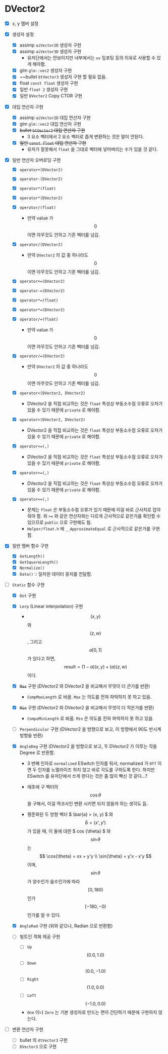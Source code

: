 # DVector2

* [x] x, y 멤버 설정

* [x] 생성자 설정

  * [x] assimp `aiVector2D` 생성자 구현
  * [x] assimp `aiVector3D` 생성자 구현
    * 유저단에서는 안보이지만 내부에서는 `uv` 임포팅 등의 이유로 사용할 수 있게 해야함.
  * [x] glm `glm::vec2` 생성자 구현
  * [x] ~~bullet `btVector3` 생성자 구현 할 필요 없음.
  * [x] float `const float` 생성자 구현
  * [x] 일반 `float 2` 생성자 구현
  * [x] 일반 `DVector2` Copy CTOR 구현

* [x] 대입 연산자 구현

  * [x] assimp `aiVector2D` 대입 연산자 구현
  * [x] glm `glm::vec2` 대입 연산자 구현
  * [x] ~~bullet `btVector3` 대입 연산자 구현~~ 
    * 3 요소 벡터에서 2 요소 벡터로 좁게 변환하는 것은 말이 안된다.
  * [x] ~~일반 `const float` 대입 연산자 구현~~
    * 유저가 잘못해서 `float` 을 그대로 벡터에 넣어버리는 수가 있을 것 같다.

* [x] 일반 연산자 오버로딩 구현

  * [x] `operator+(DVector2)`
  * [x] `operator-(DVector2)`

  * [x] `operator*(float)`
  * [x] `operator*(DVector2)`
  * [x] `operator/(float)`
    * 만약 value 가 $$0$$ 이면 아무것도 안하고 기존 벡터를 넘김.
  * [x] `operator/(DVector2)`
    * 만약 `DVector2` 의 값 중 하나라도 $$ 0 $$ 이면 아무것도 안하고 기존 벡터를 넘김.
  * [x] `operator+=(DVector2)`
  * [x] `operator-=(DVector2)`
  * [x] `operator*=(float)`
  * [x] `operator*=(DVector2)`
  * [x] `operator/=(float)`
    * 만약 value 가 $$0$$ 이면 아무것도 안하고 기존 벡터를 넘김.
  * [x] `operator/=(DVector2)`
    * 만약 `DVector2` 의 값 중 하나라도 $$ 0 $$ 이면 아무것도 안하고 기존 벡터를 넘김.
  * [x] `operator<(DVector2, DVector2)`
    * DVector2 을 직접 비교하는 것은 `float` 특성상 부동소수점 오류로 오차가 있을 수 있기 때문에 `private` 로 해야함.
  * [x] `operator>(DVector2, DVector2)`
    * DVector2 을 직접 비교하는 것은 `float` 특성상 부동소수점 오류로 오차가 있을 수 있기 때문에 `private` 로 해야함.
  * [x] `operator<=(,)`
    * DVector2 을 직접 비교하는 것은 `float` 특성상 부동소수점 오류로 오차가 있을 수 있기 때문에 `private` 로 해야함.
  * [x] `operator>=(,)`
    * DVector2 을 직접 비교하는 것은 `float` 특성상 부동소수점 오류로 오차가 있을 수 있기 때문에 `private` 로 해야함.
  * [x] `operator==(,)`
    * 문제는 `float` 은 부동소수점 오류가 있기 때문에 이걸 바로 근사치로 잡아줘야 함. 위 `>=` 와 같은 연산자와는 다르게 근사적으로 같은가를 확인할 수 있으므로 `public` 으로 구현해도 됨.
    * `Helper/float.h` 에 `__ApproximateEqual` 로 근사적으로 같은가를 구현함.

* [x] 일반 멤버 함수 구현

  * [x] `GetLength()`
  * [x] `GetSquareLength()`
  * [x] `Normalize()`
  * [x] `Data()` :: 일차원 데이터 뭉치를 전달함.

* [ ] `Static` 함수 구현

  * [x] `Dot` 구현

  * [x] `Lerp` (Linear interpolation) 구현

    * $$ (x, y) $$ 와 $$ (z, w) $$ , 그리고 $$ a [0, 1] $$ 가 있다고 하면,
  $$
  \text{result} = (1 - a) (x, y) + (a) (z, w) 
  $$
  이다.

  * [x] ~~`Max`~~ 구현 (DVector2 와 DVector2 을 비교해서 무엇이 더 큰가를 반환)

    * `CompMaxLength` 로 바꿈. `Max` 는 의도를 전혀 파악하지 못 하고 있음.

  * [x] ~~`Min`~~ 구현 (DVector2 와 DVector2 을 비교해서 무엇이 더 작은가를 반환)

    * `CompoMinLength` 로 바꿈. `Min` 은 의도를 전혀 파악하지 못 하고 있음.

  * [ ] `Perpendicular` 구현 (DVector2 을 방향으로 보고, 이 방향에서 90도 반시계 방향을 반환)

  * [x] `AngleDeg` 구현 (DVector2 을 방향으로 보고, 두 DVector2 가 이루는 각을 Degree 로 반환함.

    * 3 번째 인자로 `normalized` ESwitch 인자를 둬서, normalized 가 `Off` 이면 두 인자를 노멀라이즈 하지 않고 바로 각도를 구하도록 한다. 하지만 ESwitch 를 유저단에서 쓰게 한다는 것은 좀 많이 빡신 것 같다...?

    * 애초에 구 벡터의 $$ \cos{\theta}$$ 을 구해서, 이걸 역코사인 변환 시키면 되지 않을까 하는 생각도 듬.

    * 평준화된 두 방향 벡터 $ \bar{a} = (x, y) $ 와 $$ \bar{b} = (x', y') $$ 가 있을 때, 이 둘에 대한 $ cos {\theta} $ 와 $$ \sin{\theta} $$ 는
  $$
  \cos{\theta} = xx + y'y \\
  \sin{\theta} = y'x - x'y
  $$
  이며, $$ \sin{\theta} $$ 가 양수인가 음수인가에 따라 $$ [0, 180) $$ 인가 $$ [-180, -0) $$ 인가를 알 수 있다.

  * [x] `AngleRad` 구현 (위와 같으나, Radian 으로 반환함)
  * [ ] 빌트인 객체 제공 구현
    * [ ] `Up` $$ (0.0, 1.0) $$
    * [ ] `Down` $$ (0.0, -1.0) $$
    * [ ] `Right` $$ (1.0, 0.0) $$
    * [ ] `Left` $$ (-1.0, 0.0) $$
    * `One` 이나 `Zero` 는 기본 생성자로 만드는 편이 간단하기 때문에 구현하지 않는다.

* [ ] 변환 연산자 구현

  * [ ] bullet 의 `dtVector3` 구현
  * [ ] `DVector3` 으로 구현